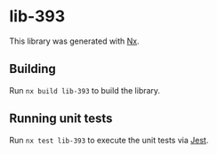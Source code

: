 # lib-393

This library was generated with [Nx](https://nx.dev).

## Building

Run `nx build lib-393` to build the library.

## Running unit tests

Run `nx test lib-393` to execute the unit tests via [Jest](https://jestjs.io).
